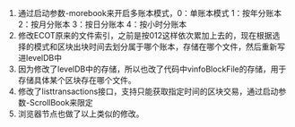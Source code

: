 1. 通过启动参数-morebook来开启多账本模式，0：单账本模式 1：按年分账本 2：按月分账本 3：按日分账本 4：按小时分账本
2.   修改ECOT原来的文件索引，之前是按012这样依次累加上去的，现在根据选择的模式和区块出块时间去划分属于哪个账本，存储在哪个文件，然后重新写进levelDB中
3. 因为修改了levelDB中的存储，所以也改了代码中vinfoBlockFile的存储，用于存储具体某个区块存在哪个文件。
4. 修改了listtransactions接口，支持只能获取指定时间的区块交易，通过启动参数-ScrollBook来限定
5. 浏览器节点也做了以上类似的修改。